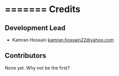 =======
Credits
=======

Development Lead
----------------

* Kamran Hossain <kamran.hossain22@yahoo.com>

Contributors
------------

None yet. Why not be the first?
